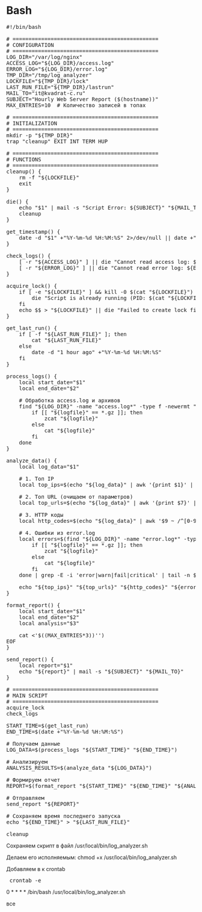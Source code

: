 # Bash



<pre>
#!/bin/bash

# ==============================================
# CONFIGURATION
# ==============================================
LOG_DIR="/var/log/nginx"
ACCESS_LOG="${LOG_DIR}/access.log"
ERROR_LOG="${LOG_DIR}/error.log"
TMP_DIR="/tmp/log_analyzer"
LOCKFILE="${TMP_DIR}/lock"
LAST_RUN_FILE="${TMP_DIR}/lastrun"
MAIL_TO="it@kvadrat-c.ru"
SUBJECT="Hourly Web Server Report ($(hostname))"
MAX_ENTRIES=10  # Количество записей в топах

# ==============================================
# INITIALIZATION
# ==============================================
mkdir -p "${TMP_DIR}"
trap "cleanup" EXIT INT TERM HUP

# ==============================================
# FUNCTIONS
# ==============================================
cleanup() {
    rm -f "${LOCKFILE}"
    exit
}

die() {
    echo "$1" | mail -s "Script Error: ${SUBJECT}" "${MAIL_TO}"
    cleanup
}

get_timestamp() {
    date -d "$1" +"%Y-%m-%d %H:%M:%S" 2>/dev/null || date +"%Y-%m-%d %H:%M:%S"
}

check_logs() {
    [ -r "${ACCESS_LOG}" ] || die "Cannot read access log: ${ACCESS_LOG}"
    [ -r "${ERROR_LOG}" ] || die "Cannot read error log: ${ERROR_LOG}"
}

acquire_lock() {
    if [ -e "${LOCKFILE}" ] && kill -0 $(cat "${LOCKFILE}") 2>/dev/null; then
        die "Script is already running (PID: $(cat "${LOCKFILE}"))"
    fi
    echo $$ > "${LOCKFILE}" || die "Failed to create lock file"
}

get_last_run() {
    if [ -f "${LAST_RUN_FILE}" ]; then
        cat "${LAST_RUN_FILE}"
    else
        date -d "1 hour ago" +"%Y-%m-%d %H:%M:%S"
    fi
}

process_logs() {
    local start_date="$1"
    local end_date="$2"
    
    # Обработка access.log и архивов
    find "${LOG_DIR}" -name "access.log*" -type f -newermt "${start_date}" ! -newermt "${end_date}" | sort | while read logfile; do
        if [[ "${logfile}" == *.gz ]]; then
            zcat "${logfile}"
        else
            cat "${logfile}"
        fi
    done
}

analyze_data() {
    local log_data="$1"
    
    # 1. Топ IP
    local top_ips=$(echo "${log_data}" | awk '{print $1}' | sort | uniq -c | sort -nr | head -n ${MAX_ENTRIES} | sed 's/^[ \t]*//')
    
    # 2. Топ URL (очищаем от параметров)
    local top_urls=$(echo "${log_data}" | awk '{print $7}' | sed 's/\?.*$//' | sort | uniq -c | sort -nr | head -n ${MAX_ENTRIES} | sed 's/^[ \t]*//')
    
    # 3. HTTP коды
    local http_codes=$(echo "${log_data}" | awk '$9 ~ /^[0-9]{3}$/ {print $9}' | sort | uniq -c | sort -nr | sed 's/^[ \t]*//')
    
    # 4. Ошибки из error.log
    local errors=$(find "${LOG_DIR}" -name "error.log*" -type f -newermt "${start_date}" ! -newermt "${end_date}" | sort | while read logfile; do
        if [[ "${logfile}" == *.gz ]]; then
            zcat "${logfile}"
        else
            cat "${logfile}"
        fi
    done | grep -E -i 'error|warn|fail|critical' | tail -n ${MAX_ENTRIES})
    
    echo "${top_ips}" "${top_urls}" "${http_codes}" "${errors}"
}

format_report() {
    local start_date="$1"
    local end_date="$2"
    local analysis="$3"
    
    cat <<EOF
Отчет за период с ${start_date} по ${end_date}

=== Топ ${MAX_ENTRIES} IP-адресов ===
$(echo "${analysis}" | awk 'NR==1,NR=='${MAX_ENTRIES}'')

=== Топ ${MAX_ENTRIES} URL ===
$(echo "${analysis}" | awk 'NR=='$((MAX_ENTRIES+1))',NR=='$((MAX_ENTRIES*2))'')

=== Коды HTTP ответа ===
$(echo "${analysis}" | awk 'NR=='$((MAX_ENTRIES*2+1))',NR=='$((MAX_ENTRIES*3))'')

=== Ошибки сервера ===
$(echo "${analysis}" | awk 'NR>'$((MAX_ENTRIES*3))'')
EOF
}

send_report() {
    local report="$1"
    echo "${report}" | mail -s "${SUBJECT}" "${MAIL_TO}"
}

# ==============================================
# MAIN SCRIPT
# ==============================================
acquire_lock
check_logs

START_TIME=$(get_last_run)
END_TIME=$(date +"%Y-%m-%d %H:%M:%S")

# Получаем данные
LOG_DATA=$(process_logs "${START_TIME}" "${END_TIME}")

# Анализируем
ANALYSIS_RESULTS=$(analyze_data "${LOG_DATA}")

# Формируем отчет
REPORT=$(format_report "${START_TIME}" "${END_TIME}" "${ANALYSIS_RESULTS}")

# Отправляем
send_report "${REPORT}"

# Сохраняем время последнего запуска
echo "${END_TIME}" > "${LAST_RUN_FILE}"

cleanup
</pre>

Сохраняем скрипт в файл /usr/local/bin/log_analyzer.sh

Делаем его исполняемым: chmod +x /usr/local/bin/log_analyzer.sh

Добавляем в к crontab 

<pre> crontab -e </pre>

0 * * * * /bin/bash /usr/local/bin/log_analyzer.sh

все

